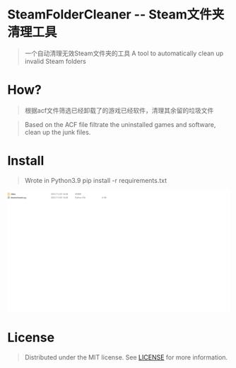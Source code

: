 # SteamFolderCleaner -- Steam文件夹清理工具
>一个自动清理无效Steam文件夹的工具
> A tool to automatically clean up invalid Steam folders

# How?
> 根据acf文件筛选已经卸载了的游戏已经软件，清理其余留的垃圾文件

> Based on the ACF file filtrate the uninstalled games and software, clean up the junk files.

# Install
> Wrote in Python3.9
> pip install -r requirements.txt

![images](https://raw.githubusercontent.com/Undefined-Index/SteamFolderCleaner/main/intro.gif)

# License
> Distributed under the MIT license. See [LICENSE](https://github.com/Undefined-Index/SteamFolderCleaner/blob/main/LICENSE) for more information.


